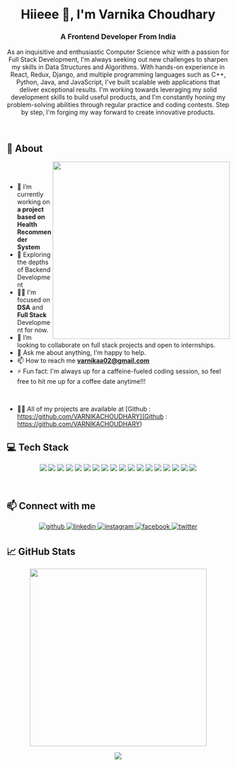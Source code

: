 <h1 align="center">Hiieee 👋, I'm Varnika Choudhary</h1>
<h3 align="center">A Frontend Developer From India</h3>

<p align="center">As an inquisitive and enthusiastic Computer Science whiz with a passion for Full Stack Development, I'm always seeking out new challenges to sharpen my skills in Data Structures and Algorithms. With hands-on experience in React, Redux, Django, and multiple programming languages such as C++, Python, Java, and JavaScript, I've built scalable web applications that deliver exceptional results. I'm working towards leveraging my solid development skills to build useful products, and I'm constantly honing my problem-solving abilities through regular practice and coding contests. Step by step, I'm forging my way forward to create innovative products. </p>

<br>

## 🧐 About
<img align="right" src="https://user-images.githubusercontent.com/74038190/221352975-94759904-aa4c-4032-a8ab-b546efb9c478.gif" width="400">
<br><br>

- 🔭 I’m currently working on **a project based on Health Recommender System**
- 🔭 Exploring the depths of Backend Development
- 👨‍💻 I'm focused on **DSA** and **Full Stack** Development for now.
- 🤝 I’m looking to collaborate on full stack projects and open to internships.
-  💬 Ask me about anything, I'm happy to help.
-  📫 How to reach me **varnikaa02@gmail.com**
- ⚡ Fun fact: I'm always up for a caffeine-fueled coding session, so feel free to hit me up for a coffee date anytime!!!


<br>


- 👨‍💻 All of my projects are available at [Github : https://github.com/VARNIKACHOUDHARY](Github : https://github.com/VARNIKACHOUDHARY)

## 💻 Tech Stack

<p align="center"><img src="https://img.shields.io/badge/C-563D7C?style=for-the-badge&logo=c&logoColor=white"/> 
<img src="https://img.shields.io/badge/C%2B%2B-000000?style=for-the-badge&logo=c%2B%2B&logoColor=white"/> 
<img src="https://img.shields.io/badge/Python-563D7C?style=for-the-badge&logo=python&logoColor=white"/> 
<img src="https://img.shields.io/badge/HTML-000000?style=for-the-badge&logo=html5&logoColor=white"/> 
<img src="https://img.shields.io/badge/CSS-563D7C?&style=for-the-badge&logo=css3&logoColor=white"/> 
<img src="https://img.shields.io/badge/Redux-000000?style=for-the-badge&logo=redux&logoColor=white"/> 
<img src="https://img.shields.io/badge/Bootstrap-563D7C?style=for-the-badge&logo=bootstrap&logoColor=white"/> 
<img src="https://img.shields.io/badge/JavaScript-000000?style=for-the-badge&logo=javascript&logoColor=black"/> 
<img src="https://img.shields.io/badge/Django-563D7C?style=for-the-badge&logo=django&logoColor=white"/>
<img src="https://img.shields.io/badge/React-000000?style=for-the-badge&logo=react&logoColor=61DAFB"/> 
<img src="https://img.shields.io/badge/React_Router-563D7C?style=for-the-badge&logo=react-router&logoColor=white"> 
<img src="https://img.shields.io/badge/java-000000?style=for-the-badge&logo=java&logoColor=white" />

<img src="https://img.shields.io/badge/Visual Studio Code-563D7C?style=for-the-badge&logo=visual-studio-code&logoColor=white"/>
<img src="https://img.shields.io/badge/GithubPages-000000?style=for-the-badge&logo=sqlite&logoColor=white"/>
<img src="https://img.shields.io/badge/SQLite-563D7C?style=for-the-badge&logo=sqlite&logoColor=white"/>
<img src="https://img.shields.io/badge/firebase-000000?style=for-the-badge&logo=firebase&logoColor=black"/>
<img src="https://img.shields.io/badge/Netlify-563D7C?style=for-the-badge&logo=netlify&logoColor=white"/> 
<img src="https://img.shields.io/badge/Git-000000?style=for-the-badge&logo=git&logoColor=white"/>
	
</p>

<br>

## 📫 Connect with me
<p align="center">
<a href="https://github.com/VARNIKACHOUDHARY">
<img src=https://img.shields.io/badge/github-%2324292e.svg?&style=for-the-badge&logo=github&logoColor=white alt=github style="margin-bottom: 5px;" />
</a>
<a href="https://www.linkedin.com/in/varnika-choudhary-4a1b43197/" target="_blank">
<img src=https://img.shields.io/badge/linkedin-%231E77B5.svg?&style=for-the-badge&logo=linkedin&logoColor=white alt=linkedin style="margin-bottom: 5px;" />
</a>
<a href="https://instagram.com/https://www.instagram.com/varnika__choudhary/" target="_blank">
<img src=https://img.shields.io/badge/instagram-%23000000.svg?&style=for-the-badge&logo=instagram&logoColor=white alt=instagram style="margin-bottom: 5px;" />
</a>
<a href="https://www.facebook.com/" target="_blank">
<img src=https://img.shields.io/badge/facebook-%232E87FB.svg?&style=for-the-badge&logo=facebook&logoColor=white alt=facebook style="margin-bottom: 5px;" />
</a>
<a href="https://twitter.com/VarnikaChoudha7" target="_blank">
<img src=https://img.shields.io/badge/twitter-%2300acee.svg?&style=for-the-badge&logo=twitter&logoColor=white alt=twitter style="margin-bottom: 5px;" />
</a>
</p>
</p>

## &#x1f4c8; GitHub Stats
<!-- <div align="center">
<a href="https://github.com/varnikachoudhary/varnikachoudhary">
  <img align="center" src="https://github-readme-stats.vercel.app/api/top-langs/?username=varnikachoudhary&hide=java,html,tex&title_color=ffffff&text_color=c9cacc&icon_color=2bbc8a&bg_color=1d1f21" />
</a>
<a href="https://github.com/varnikachoudhary/varnikachoudhary">
  <img align="center" src="https://github-readme-stats.vercel.app/api?username=varnikachoudhary&show_icons=true&line_height=27&count_private=true&title_color=ffffff&text_color=c9cacc&icon_color=2bbc8a&bg_color=1d1f21" alt="Varnika's GitHub Stats" />
</a>
	 -->
<!-- <p align="center"><img src="https://github-readme-stats.vercel.app/api/top-langs/?username=varnikachoudhary&layout=compact&hide=TSQL&theme=nightowl"></p> -->
<p align="center" ><img src="https://github-readme-stats.vercel.app/api?username=varnikachoudhary&count_private=true&show_icons=true&&theme=nightowl&include_all_commits=true" width="400"></p> 
<p align="center" ><img src="https://github-readme-streak-stats.herokuapp.com?user=varnikachoudhary&theme=nightowl"></p>	

<br>
<br>








